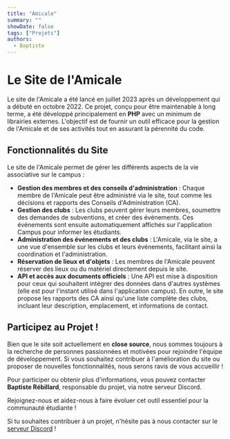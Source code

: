 ```yaml
---
title: "Amicale"
summary: ""
showDate: false
tags: ["Projets"]
authors:
  - Baptiste
---
```


# Le Site de l'Amicale

Le site de l'Amicale a été lancé en juillet 2023 après un développement qui a débuté en octobre 2022. Ce projet, conçu pour être maintenable à long terme, a été développé principalement en **PHP** avec un minimum de librairies externes. L'objectif est de fournir un outil efficace pour la gestion de l'Amicale et de ses activités tout en assurant la pérennité du code.

## Fonctionnalités du Site

Le site de l'Amicale permet de gérer les différents aspects de la vie associative sur le campus :

- **Gestion des membres et des conseils d'administration** : Chaque membre de l'Amicale peut être administré via le site, tout comme les décisions et rapports des Conseils d'Administration (CA).
- **Gestion des clubs** : Les clubs peuvent gérer leurs membres, soumettre des demandes de subventions, et créer des événements. Ces événements sont ensuite automatiquement affichés sur l'application Campus pour informer les étudiants.
- **Administration des événements et des clubs** : L'Amicale, via le site, a une vue d'ensemble sur les clubs et leurs événements, facilitant ainsi la coordination et l'administration.
- **Réservation de lieux et d'objets** : Les membres de l'Amicale peuvent réserver des lieux ou du matériel directement depuis le site.
- **API et accès aux documents officiels** : Une API est mise à disposition pour ceux qui souhaitent intégrer des données dans d'autres systèmes (elle est pour l'instant utilisé dans l'application campus). En outre, le site propose les rapports des CA ainsi qu'une liste complète des clubs, incluant leur description, emplacement, et informations de contact.

## Participez au Projet !

Bien que le site soit actuellement en **close source**, nous sommes toujours à la recherche de personnes passionnées et motivées pour rejoindre l'équipe de développement. Si vous souhaitez contribuer à l'amélioration du site ou proposer de nouvelles fonctionnalités, nous serons ravis de vous accueillir !

Pour participer ou obtenir plus d'informations, vous pouvez contacter **Baptiste Rébillard**, responsable du projet, via notre serveur Discord.

Rejoignez-nous et aidez-nous à faire évoluer cet outil essentiel pour la communauté étudiante !

Si tu souhaites contribuer à un projet, n'hésite pas à nous contacter sur le [serveur Discord](https://discord.gg/9G8cWyK) !